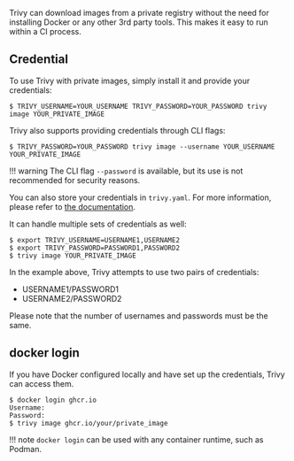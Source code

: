 Trivy can download images from a private registry without the need for installing Docker or any other 3rd party tools.
This makes it easy to run within a CI process.

## Credential
To use Trivy with private images, simply install it and provide your credentials:

```shell
$ TRIVY_USERNAME=YOUR_USERNAME TRIVY_PASSWORD=YOUR_PASSWORD trivy image YOUR_PRIVATE_IMAGE
```

Trivy also supports providing credentials through CLI flags:

```shell
$ TRIVY_PASSWORD=YOUR_PASSWORD trivy image --username YOUR_USERNAME YOUR_PRIVATE_IMAGE
```

!!! warning
    The CLI flag `--password` is available, but its use is not recommended for security reasons.

You can also store your credentials in `trivy.yaml`.
For more information, please refer to [the documentation](../../references/configuration/config-file.md).

It can handle multiple sets of credentials as well:

```shell
$ export TRIVY_USERNAME=USERNAME1,USERNAME2
$ export TRIVY_PASSWORD=PASSWORD1,PASSWORD2
$ trivy image YOUR_PRIVATE_IMAGE
```

In the example above, Trivy attempts to use two pairs of credentials:

- USERNAME1/PASSWORD1
- USERNAME2/PASSWORD2

Please note that the number of usernames and passwords must be the same.

## docker login
If you have Docker configured locally and have set up the credentials, Trivy can access them.

```shell
$ docker login ghcr.io
Username: 
Password:
$ trivy image ghcr.io/your/private_image
```

!!! note
    `docker login` can be used with any container runtime, such as Podman.
